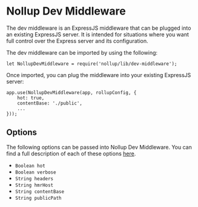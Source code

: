 # Nollup Dev Middleware

The dev middleware is an ExpressJS middleware that can be plugged into an existing ExpressJS server. It is intended for situations where you want full control over the Express server and its configuration.

The dev middleware can be imported by using the following:

```
let NollupDevMiddleware = require('nollup/lib/dev-middleware');
```

Once imported, you can plug the middleware into your existing ExpressJS server:

```
app.use(NollupDevMiddleware(app, rollupConfig, {
    hot: true,
    contentBase: './public',
    ...
}));
```

## Options

The following options can be passed into Nollup Dev Middleware. You can find a full description of each of these options [here](./options.md).

* ```Boolean hot```
* ```Boolean verbose```
* ```String headers```
* ```String hmrHost```
* ```String contentBase```
* ```String publicPath```
